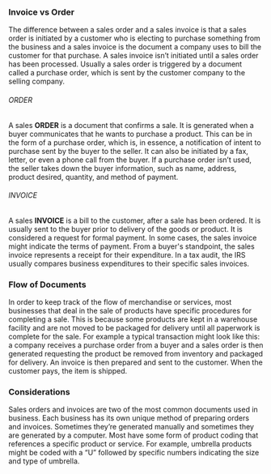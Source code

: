 ### Invoice vs Order

 The difference between a sales order and a sales invoice is that a sales order is initiated by a customer who is electing to purchase something from the business and a sales invoice is the document a company uses to bill the customer for that purchase. A sales invoice isn’t initiated until a sales order has been processed. Usually a sales order is triggered by a document called a purchase order, which is sent by the customer company to the selling company.

###### ORDER
A sales **ORDER** is a document that confirms a sale. It is generated when a buyer communicates that he wants to purchase a product. This can be in the form of a purchase order, which is, in essence, a notification of intent to purchase sent by the buyer to the seller. It can also be initiated by a fax, letter, or even a phone call from the buyer. If a purchase order isn’t used, the seller takes down the buyer information, such as name, address, product desired, quantity, and method of payment.

###### INVOICE
A sales **INVOICE** is a bill to the customer, after a sale has been ordered. It is usually sent to the buyer prior to delivery of the goods or product. It is considered a request for formal payment. In some cases, the sales invoice might indicate the terms of payment. From a buyer's standpoint, the sales invoice represents a receipt for their expenditure. In a tax audit, the IRS usually compares business expenditures to their specific sales invoices.
  

### Flow of Documents
In order to keep track of the flow of merchandise or services, most businesses that deal in the sale of products have specific procedures for completing a sale. This is because some products are kept in a warehouse facility and are not moved to be packaged for delivery until all paperwork is complete for the sale. For example a typical transaction might look like this: a company receives a purchase order from a buyer and a sales order is then generated requesting the product be removed from inventory and packaged for delivery. An invoice is then prepared and sent to the customer. When the customer pays, the item is shipped.

### Considerations
Sales orders and invoices are two of the most common documents used in business. Each business has its own unique method of preparing orders and invoices. Sometimes they’re generated manually and sometimes they are generated by a computer. Most have some form of product coding that references a specific product or service. For example, umbrella products might be coded with a “U” followed by specific numbers indicating the size and type of umbrella.
